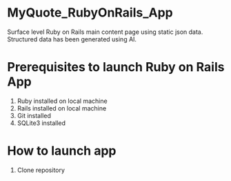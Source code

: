 # MyQuote_RubyOnRails_App
Surface level Ruby on Rails main content page using static json data. Structured data has been generated using AI.

# Prerequisites to launch Ruby on Rails App
1. Ruby installed on local machine
2. Rails installed on local machine
3. Git installed
4. SQLite3 installed

# How to launch app
1. Clone repository

